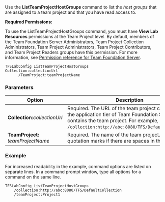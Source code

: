 
Use the **ListTeamProjectHostGroups** command to list the *host groups* that are assigned to a team project
and that you have read access to.

**Required Permissions:**

To use the ListTeamProjectHostGroups command, you must have **View Lab
Resources** permissions at the Team Project level. By default, members
of the Team Foundation Server Administrators, Team Project Collection
Administrators, Team Project Administrators, Team Project Contributors,
and Team Project Readers groups have this permission. For more
information, see [Permission reference for Team Foundation Server](../../../permissions.md).


    TFSLabConfig ListTeamProjectHostGroups
    Collection:collectionUrl
          /TeamProject:teamProjectName

### Parameters


| Option | Description |
| --- | --- |
| **Collection**:*collectionUrl* | Required. The URL of the team project collection on the application tier of Team Foundation Server that contains the team project. For example, ```/collection:http://abc:8080/TFS/DefaultCollection```.  |
| **TeamProject:**  *teamProjectName* | Required. The name of the team project. Use quotation marks if there are spaces in the name. |

### Example

For increased readability in the example, command options are listed on
separate lines. In a command prompt window, type all options for a
command on the same line.

    TFSLabConfig ListTeamProjectHostGroups
        /collection:http://abc:8080/TFS/DefaultCollection
        /teamProject:Project1
